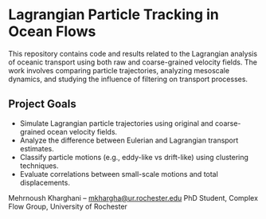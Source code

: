 # Lagrangian Particle Tracking in Ocean Flows

This repository contains code and results related to the Lagrangian analysis of oceanic transport using both raw and coarse-grained velocity fields. The work involves comparing particle trajectories, analyzing mesoscale dynamics, and studying the influence of filtering on transport processes.

## Project Goals
- Simulate Lagrangian particle trajectories using original and coarse-grained ocean velocity fields.
- Analyze the difference between Eulerian and Lagrangian transport estimates.
- Classify particle motions (e.g., eddy-like vs drift-like) using clustering techniques.
- Evaluate correlations between small-scale motions and total displacements.



Mehrnoush Kharghani – mkhargha@ur.rochester.edu
PhD Student, Complex Flow Group, University of Rochester
